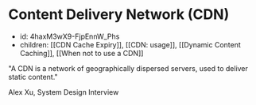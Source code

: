 # Content Delivery Network (CDN)
* id: 4haxM3wX9-FjpEnnW_Phs
* children: [[CDN Cache Expiry]], [[CDN: usage]], [[Dynamic Content Caching]], [[When not to use a CDN]]

"A CDN is a network of geographically dispersed servers, used to deliver static content."

Alex Xu, System Design Interview